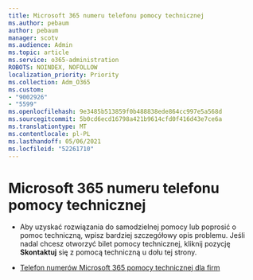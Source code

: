```yaml
---
title: Microsoft 365 numeru telefonu pomocy technicznej
ms.author: pebaum
author: pebaum
manager: scotv
ms.audience: Admin
ms.topic: article
ms.service: o365-administration
ROBOTS: NOINDEX, NOFOLLOW
localization_priority: Priority
ms.collection: Adm_O365
ms.custom:
- "9002926"
- "5599"
ms.openlocfilehash: 9e3485b513859f0b488838ede864cc997e5a568d
ms.sourcegitcommit: 5b0cd6ecd16798a421b9614cfd0f416d43e7ce6a
ms.translationtype: MT
ms.contentlocale: pl-PL
ms.lasthandoff: 05/06/2021
ms.locfileid: "52261710"
---
```

# <a name="microsoft-365-support-phone-number"></a>Microsoft 365 numeru telefonu pomocy technicznej

- Aby uzyskać rozwiązania do samodzielnej pomocy lub poprosić o pomoc techniczną, wpisz bardziej szczegółowy opis problemu.  Jeśli nadal chcesz otworzyć bilet pomocy technicznej, kliknij pozycję **Skontaktuj** się z pomocą techniczną u dołu tej strony.

- [Telefon numerów Microsoft 365 pomocy technicznej dla firm](/microsoft-365/admin/contact-support-for-business-products?view=o365-worldwide&tabs=phone)
